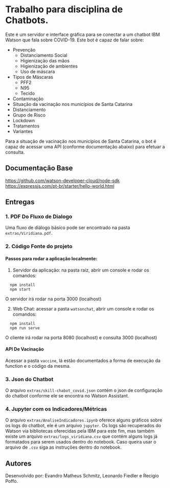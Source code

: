 # Trabalho para disciplina de Chatbots.

Este é um servidor e interface gráfica para se conectar a um chatbot IBM Watson que fala sobre COVID-19. Este bot é capaz de falar sobre:

* Prevenção
  * Distanciamento Social
  * Higienização das mãos
  * Higienização de ambientes
  * Uso de máscara
* Tipos de Máscaras
  * PFF2
  * N95
  * Tecido
* Contaminação
* Situação da vacinação nos municípios de Santa Catarina
* Distanciamento
* Grupo de Risco
* Lockdown
* Tratamentos
* Variantes

Para a situação de vacinação nos municípios de Santa Catarina, o bot é capaz de acessar uma API (conforme documentação abaixo) para efetuar a consulta.

## Documentação Base
https://github.com/watson-developer-cloud/node-sdk  
https://expressjs.com/pt-br/starter/hello-world.html

## Entregas

### 1. PDF Do Fluxo de Dialogo
Uma fluxo de diálogo básico pode ser encontrado na pasta `extras/Viridiana.pdf`.

### 2. Código Fonte do projeto

#### Passos para rodar a aplicação localmente:
1. Servidor da aplicação: na pasta raiz, abrir um console e rodar os comandos: 

```
  npm install
  npm start 
```

O servidor irá rodar na porta 3000 (localhost)

2. Web Chat: acessar a pasta `watsonchat`, abrir um console e rodar os comandos:

```
  npm install
  npm run serve 
```

O cliente irá rodar na porta 8080 (localhost) e consulta 3000 (localhost)

#### API De Vacinação

Acessar a pasta `vaccine`, lá estão documentados a forma de execução da function e o código da mesma.

### 3. Json do Chatbot
O arquivo `extras/skill-chabot_covid.json` contém o json de configuração do chatbot conforme ele se encontra no Watson Assistant.


### 4. Jupyter com os Indicadores/Métricas
O arquivo `extras/AnaliseIndicadores.ipynb` oferece alguns gráficos sobre os logs do chatbot, ele é um arquivo `jupyter`. Os logs são recuperados do Watson via bibliotecas oferecidas pela IBM para este fim, mas também existe um arquivo `extras/logs_viridiana.csv` que contém alguns logs já formatados para serem usados dentro do notebook. Caso queira usar o arquivo de `.csv` siga as instruções dentro do notebook.

## Autores

Desenvolvido por: Evandro Matheus Schmitz, Leonardo Fiedler e Recigio Poffo.